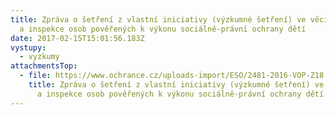 ```yaml
---
title: Zpráva o šetření z vlastní iniciativy (výzkumné šetření) ve věci kontroly
  a inspekce osob pověřených k výkonu sociálně-právní ochrany dětí
date: 2017-02-15T15:01:56.183Z
vystupy:
  - vyzkumy
attachmentsTop:
  - file: https://www.ochrance.cz/uploads-import/ESO/2481-2016-VOP-Z18.pdf
    title: Zpráva o šetření z vlastní iniciativy (výzkumné šetření) ve věci kontroly
      a inspekce osob pověřených k výkonu sociálně-právní ochrany dětí
---
```


